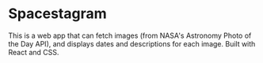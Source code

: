 # Spacestagram

 This is a web app that can fetch images (from NASA's Astronomy Photo of the Day API), and displays dates and descriptions for each image. Built with React and CSS.
